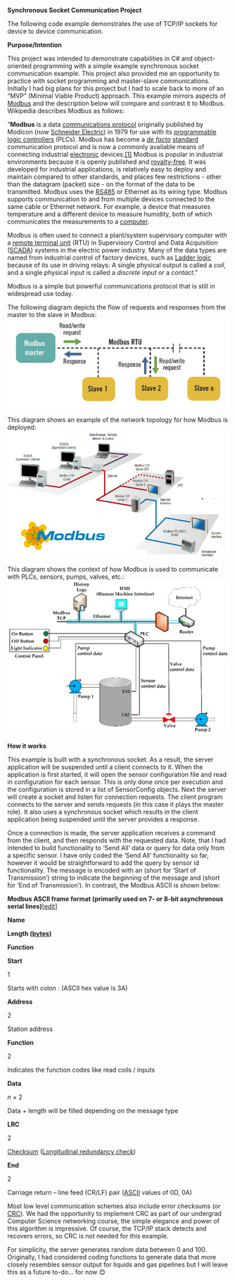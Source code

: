 **Synchronous Socket Communication Project**

The following code example demonstrates the use of TCP/IP sockets for device to device communication.

**Purpose/Intention**

This project was intended to demonstrate capabilities in C# and object-oriented programming with a simple example synchronous socket communication example. This project also provided me an opportunity to practice with socket programming and master-slave communications. Initially I had big plans for this project but I had to scale back to more of an “MVP” (Minimal Viable Product) approach. This example mirrors aspects of [Modbus](https://product-help.schneider-electric.com/ED/ES_Power/NT-NW_Modbus_IEC_Guide/EDMS/DOCA0054EN/DOCA0054xx/Master_NS_Modbus_Protocol/Master_NS_Modbus_Protocol-2.htm) and the description below will compare and contrast it to Modbus. Wikipedia describes Modbus as follows:

“**Modbus** is a data [communications protocol](https://en.wikipedia.org/wiki/Communications_protocol "Communications protocol") originally published by Modicon (now [Schneider Electric](https://en.wikipedia.org/wiki/Schneider_Electric "Schneider Electric")) in 1979 for use with its [programmable logic controllers](https://en.wikipedia.org/wiki/Programmable_logic_controller "Programmable logic controller") (PLCs). Modbus has become a _[de facto](https://en.wikipedia.org/wiki/De_facto "De facto")_ [standard](https://en.wikipedia.org/wiki/Standardization "Standardization") communication protocol and is now a commonly available means of connecting industrial [electronic](https://en.wikipedia.org/wiki/Electronics "Electronics") devices.[[1]](https://en.wikipedia.org/wiki/Modbus#cite_note-Drury2009-1) Modbus is popular in industrial environments because it is openly published and [royalty-free](https://en.wikipedia.org/wiki/Royalty-free "Royalty-free"). It was developed for industrial applications, is relatively easy to deploy and maintain compared to other standards, and places few restrictions - other than the datagram (packet) size - on the format of the data to be transmitted. Modbus uses the [RS485](https://en.wikipedia.org/wiki/RS-485 "RS-485") or Ethernet as its wiring type. Modbus supports communication to and from multiple devices connected to the same cable or Ethernet network. For example, a device that measures temperature and a different device to measure humidity, both of which communicates the measurements to a [computer](https://en.wikipedia.org/wiki/Computer "Computer").

Modbus is often used to connect a plant/system supervisory computer with a [remote terminal unit](https://en.wikipedia.org/wiki/Remote_terminal_unit "Remote terminal unit") (RTU) in Supervisory Control and Data Acquisition ([SCADA](https://en.wikipedia.org/wiki/SCADA)) systems in the electric power industry. Many of the data types are named from industrial control of factory devices, such as [Ladder logic](https://en.wikipedia.org/wiki/Ladder_logic "Ladder logic") because of its use in driving relays: A single physical output is called a _coil_, and a single physical input is called a _discrete input_ or a _contact_.”

Modbus is a simple but powerful communications protocol that is still in widespread use today.

The following diagram depicts the flow of requests and responses from the master to the slave in Modbus:
![enter image description here](./images/image1.png)

This diagram shows an example of the network topology for how Modbus is deployed:
![enter image description here](./images/image2.png)

This diagram shows the context of how Modbus is used to communicate with PLCs, sensors, pumps, valves, etc.:
![enter image description here](./images/image3.png)



**How it works**

This example is built with a synchronous socket. As a result, the server application will be suspended until a client connects to it. When the application is first started, it will open the sensor configuration file and read in configuration for each sensor. This is only done once per execution and the configuration is stored in a list of SensorConfig objects. Next the server will create a socket and listen for connection requests. The client program connects to the server and sends requests (in this case it plays the master role). It also uses a synchronous socket which results in the client application being suspended until the server provides a response.

Once a connection is made, the server application receives a command from the client, and then responds with the requested data. Note, that I had intended to build functionality to ‘Send All’ data or query for data only from a specific sensor. I have only coded the ‘Send All’ functionality so far, however it would be straightforward to add the query by sensor id functionality. The message is encoded with an <SOT> (short for ‘Start of Transmission’) string to indicate the beginning of the message and <EOT> (short for ‘End of Transmission’). In contrast, the Modbus ASCII is shown below:

**Modbus ASCII frame format (primarily used on 7- or 8-bit asynchronous serial lines)**[[edit](https://en.wikipedia.org/w/index.php?title=Modbus&action=edit&section=8 "Edit section: Modbus ASCII frame format (primarily used on 7- or 8-bit asynchronous serial lines)")]

**Name**

**Length ([bytes](https://en.wikipedia.org/wiki/Byte "Byte"))**

**Function**

**Start**

1

Starts with colon : (ASCII hex value is 3A)

**Address**

2

Station address

**Function**

2

Indicates the function codes like read coils / inputs

**Data**

_n_ × 2

Data + length will be filled depending on the message type

**LRC**

2

[Checksum](https://en.wikipedia.org/wiki/Checksum "Checksum") ([Longitudinal redundancy check](https://en.wikipedia.org/wiki/Longitudinal_redundancy_check "Longitudinal redundancy check"))

**End**

2

Carriage return – line feed (CR/LF) pair ([ASCII](https://en.wikipedia.org/wiki/ASCII "ASCII") values of 0D, 0A)

Most low level communication schemes also include error checksums (or [CRC](https://en.wikipedia.org/wiki/Cyclic_redundancy_check)). We had the opportunity to implement CRC as part of our undergrad Computer Science networking course, the simple elegance and power of this algorithm is impressive. Of course, the TCP/IP stack detects and recovers errors, so CRC is not needed for this example.

For simplicity, the server generates random data between 0 and 100. Originally, I had considered coding functions to generate data that more closely resembles sensor output for liquids and gas pipelines but I will leave this as a future to-do… for now 😊
